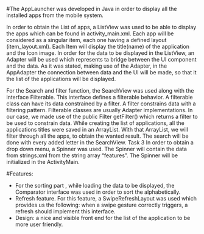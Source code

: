 #The AppLauncher was developed in Java in order to display all the installed apps from the mobile system. 


In order to obtain the List of apps, a ListView was used to be able to display the apps which can be found in activity_main.xml. Each app will be considered as a singular item, each one having a defined layout (item_layout.xml). 
Each Item will display the title(name) of the application and the Icon image. 
In order for the data to be displayed in the ListView, an Adapter will be used which represents ta bridge between the UI component and the data.
As it was stated, making use of the Adapter, in the AppAdapter the connection between data and the UI will be made, so that it the list of the applications will be displayed.


For the Search and filter function, the SearchView was used along with the interface Filterable. This interface defines a filterable behavior. A filterable class can have its data constrained by a filter. 
A filter constrains data with a filtering pattern.
Filterable classes are usually Adapter implementations.
In our case, we made use of the public Filter getFilter() which returns a filter to be used to constrain data. While creating the list of applications, all the applications titles were saved in an ArrayList. 
With that ArrayList, we will filter through all the apps, to obtain the wanted result. The search will be done with every added letter in the SearchView.
Task 3
In order to obtain a drop down menu, a Spinner was used. The Spinner will contain the data from strings.xml from the string array “features”. The Spinner will be initialized in the ActivityMain. 


#Features:
-	For the sorting part , while loading the data to be displayed, the Comparator interface was used in order to sort the alphabetically. 
-	Refresh feature. For this feature, a SwipeRefreshLayout was used which provides us the following:  when a swipe gesture correctly triggers, a refresh should implement this interface.
-	Design: a nice and visible front end for the list of the application to be more user friendly.
